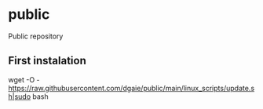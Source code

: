 # public
Public repository

## First instalation
wget -O - https://raw.githubusercontent.com/dgaie/public/main/linux_scripts/update.sh|sudo bash


